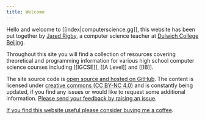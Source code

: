```yaml
---
title: Welcome
---
```


Hello and welcome to [[index|computerscience.gg]], this website has been put together by [Jared Rigby](https://www.jaredrigby.co.uk), a computer science teacher at [Dulwich College Beijing](https://beijing.dulwich.org).

Throughout this site you will find a collection of resources covering theoretical and programming information for various high school computer science courses including [[IGCSE]], [[A Level]] and [[IB]].

The site source code is [open source and hosted on GitHub](https://github.com/jazibobs/digital-garden-cs-resources). The content is licensed under [creative commons (CC BY-NC 4.0)](https://creativecommons.org/licenses/by-nc/4.0/) and is constantly being updated, if you find any issues or would like to request some additional information. [Please send your feedback by raising an issue](https://github.com/jazibobs/digital-garden-cs-resources/issues).

[If you find this website useful please consider buying me a coffee](https://ko-fi.com/jazibobs).